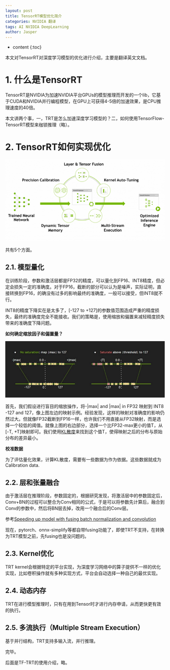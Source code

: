 ```yaml
---
layout: post
title: TensorRT模型优化简介
categories: NVIDIA 翻译
tags: AI NVIDIA DeepLearning
author: Jasper
---
```


* content
{:toc}


本文对TensorRT对深度学习模型的优化进行介绍，主要是翻译英文文档。



# 1. 什么是TensorRT

TensorRT是NVIDIA为加速NVIDIA平台GPUs的模型推理而开发的一个lib，它基于CUDA和NVIDIA并行编程模型，在GPU上可获得4-5倍的加速效果，是CPU推理速度的40倍。

本文讲两个事，一，TRT是怎么加速深度学习模型的？二，如何使用TensorFlow-TensorRT模型来枷锁推理（略）。

# 2. TensorRT如何实现优化

![](../../images/NVIDIA/trt-optimization-2.jpeg)

共有5个方面。

## 2.1. 模型量化

在训练阶段，参数和激活层都是FP32的精度，可以量化到FP16、INT8精度，但必定会损失一定的准确度。对于FP16，截断的部分可以认为是噪声，实际证明，直接转换到FP16，的确没有过多的影响最终的准确度，一般可以接受，但INT8就不行。

INT8的精度下降实在是太多了，[-127 to +127]的参数值范围造成严重的精度损失，最终的准确度完全不能接收。我们的策略是，使用缩放和偏置来减轻精度损失带来的准确度下降问题。

**如何确定缩放因子和偏置量？**

![INT8量化](/images/NVIDIA/trt-optimization-1.jpeg)

首先，我们假设进行盲目的缩放操作，将-|max| and |max| in FP32 映射到 INT8 -127 and 127，像上图左边的映射示例。经验发现，这样的映射对准确度的影响仍然过大。但就像FP32截断到FP16一样，也许我们不用直接从FP32映射，而是选择一个较低的阈值。就像上图的右边部分，选择一个比FP32-max更小的值T，从[-T, +T]映射即可。我们使用[KL散度](https://en.wikipedia.org/wiki/Kullback%E2%80%93Leibler_divergence)来找到这个值T，使得映射之后的分布与原始分布的差异最小。

**校准数据**

为了评估量化效果，计算KL散度，需要有一些数据为作为依据。这些数据就成为Calibration data.

## 2.2. 层和张量融合

由于激活层在推理阶段，参数固定的，根据研究发现，将激活层中的参数固定后，Conv+BN的过程可以整合为Conv相同的公式，于是可以将参数先计算后，融合到Conv的参数中，然后将BN层去掉，改用一个融合后的Conv层。

参考[Speeding up model with fusing batch normalization and convolution](https://learnml.today/speeding-up-model-with-fusing-batch-normalization-and-convolution-3)

现在，pytorch、onnx-simplify等都自带fusing功能了，即使TRT不支持，在转换为TRT模型之前，先fusing也是没问题的。

## 2.3. Kernel优化

TRT kernel会根据特定的平台实现，为深度学习网络中的算子提供不一样的优化实现，比如卷积操作就有多种实现方式，平台会自动选择一种自己的最优实现。

## 2.4. 动态内存

TRT在进行模型推理时，只有在用到Tensor时才进行内存申请，从而更快更有效的执行。

## 2.5. 多流执行（Multiple Stream Execution）

基于并行结构，TRT支持多输入流，并行推理。

完毕。

后面是TF-TRT的使用介绍，略。

